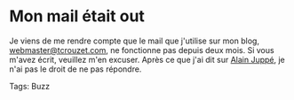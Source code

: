 # Mon mail était out

Je viens de me rendre compte que le mail que j'utilise sur mon blog, webmaster@tcrouzet.com, ne fonctionne pas depuis deux mois. Si vous m'avez écrit, veuillez m'en excuser. Après ce que j'ai dit sur [Alain Juppé](/2006/03/01/jupp-vs-chaitin/), je n'ai pas le droit de ne pas répondre.

Tags: Buzz